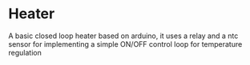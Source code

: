 # Heater
A basic closed loop heater based on arduino, it uses a relay and a ntc sensor for implementing a simple ON/OFF control loop for temperature regulation
